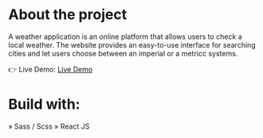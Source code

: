 # About the project

A weather application is an online platform that allows users to check a local weather. The website provides an easy-to-use interface for searching cities and let users choose between an imperial or a metricc systems.

👉 Live Demo: [Live Demo](https://react-weather-jet-phi.vercel.app)

# Build with:
» Sass / Scss
» React JS
